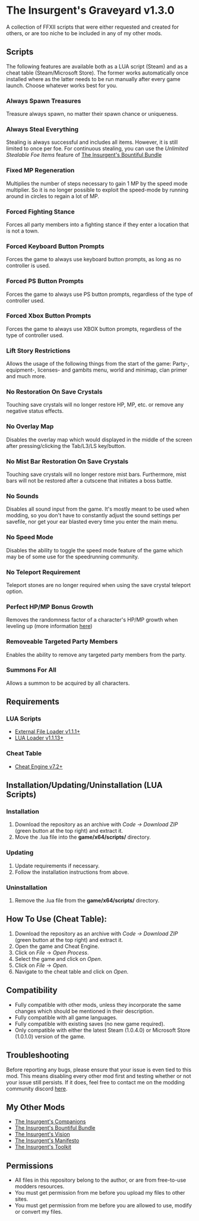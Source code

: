 # The Insurgent's Graveyard v1.3.0
A collection of FFXII scripts that were either requested and created for others, or are too niche to be included in any of my other mods.

## Scripts
The following features are available both as a LUA script (Steam) and as a cheat table (Steam/Microsoft Store). The former works automatically once installed where as the latter needs to be run manually after every game launch. Choose whatever works best for you.

### Always Spawn Treasures
Treasure always spawn, no matter their spawn chance or uniqueness.

### Always Steal Everything
Stealing is always successful and includes all items. However, it is still limited to once per foe. For continuous stealing, you can use the *Unlimited Stealable Foe Items* feature of [The Insurgent's Bountiful Bundle](https://www.nexusmods.com/finalfantasy12/mods/185)

### Fixed MP Regeneration
Multiplies the number of steps necessary to gain 1 MP by the speed mode multiplier. So it is no longer possible to exploit the speed-mode by running around in circles to regain a lot of MP.

### Forced Fighting Stance
Forces all party members into a fighting stance if they enter a location that is not a town.

### Forced Keyboard Button Prompts
Forces the game to always use keyboard button prompts, as long as no controller is used.

### Forced PS Button Prompts
Forces the game to always use PS button prompts, regardless of the type of controller used.

### Forced Xbox Button Prompts
Forces the game to always use XBOX button prompts, regardless of the type of controller used.

### Lift Story Restrictions
Allows the usage of the following things from the start of the game: Party-, equipment-, licenses- and gambits menu, world and minimap, clan primer and much more.

### No Restoration On Save Crystals
Touching save crystals will no longer restore HP, MP, etc. or remove any negative status effects.

### No Overlay Map
Disables the overlay map which would displayed in the middle of the screen after pressing/clicking the Tab/L3/LS key/button.

### No Mist Bar Restoration On Save Crystals
Touching save crystals will no longer restore mist bars. Furthermore, mist bars will not be restored after a cutscene that initiates a boss battle.

### No Sounds
Disables all sound input from the game. It's mostly meant to be used when modding, so you don't have to constantly adjust the sound settings per savefile, nor get your ear blasted every time you enter the main menu.

### No Speed Mode
Disables the ability to toggle the speed mode feature of the game which may be of some use for the speedrunning community.

### No Teleport Requirement
Teleport stones are no longer required when using the save crystal teleport option.

### Perfect HP/MP Bonus Growth
Removes the randomness factor of a character's HP/MP growth when leveling up (more information [here](https://finalfantasy.fandom.com/wiki/Final_Fantasy_XII_stats#cite_ref-ff12_1-1))

### Removeable Targeted Party Members
Enables the ability to remove any targeted party members from the party.

### Summons For All
Allows a summon to be acquired by all characters.

## Requirements

### LUA Scripts
- [External File Loader v1.1.1+](https://www.nexusmods.com/finalfantasy12/mods/170?tab=files)
- [LUA Loader v1.1.13+](https://www.nexusmods.com/finalfantasy12/mods/171?tab=files)

### Cheat Table
- [Cheat Engine v7.2+](https://github.com/cheat-engine/cheat-engine/releases)

## Installation/Updating/Uninstallation (LUA Scripts)

### Installation
1. Download the repository as an archive with *Code -> Download ZIP* (green button at the top right) and extract it.
2. Move the .lua file into the **game/x64/scripts/** directory.

### Updating
1. Update requirements if necessary.
2. Follow the installation instructions from above.

### Uninstallation
1. Remove the .lua file from the **game/x64/scripts/** directory.

## How To Use (Cheat Table):
1. Download the repository as an archive with *Code -> Download ZIP* (green button at the top right) and extract it.
2. Open the game and Cheat Engine.
3. Click on *File* -> *Open Process*.
4. Select the game and click on *Open*.
5. Click on *File* -> *Open*.
6. Navigate to the cheat table and click on *Open*.

## Compatibility
- Fully compatible with other mods, unless they incorporate the same changes which should be mentioned in their description.
- Fully compatible with all game languages.
- Fully compatible with existing saves (no new game required).
- Only compatible with either the latest Steam (1.0.4.0) or Microsoft Store (1.0.1.0) version of the game.

## Troubleshooting
Before reporting any bugs, please ensure that your issue is even tied to this mod. This means disabling every other mod first and testing whether or not your issue still persists. If it does, feel free to contact me on the modding community discord [here](https://discord.gg/UBrP6ME).

## My Other Mods
- [The Insurgent's Companions](https://www.nexusmods.com/finalfantasy12/mods/217)
- [The Insurgent's Bountiful Bundle](https://www.nexusmods.com/finalfantasy12/mods/185)
- [The Insurgent's Vision](https://www.nexusmods.com/finalfantasy12/mods/220)
- [The Insurgent's Manifesto](https://www.nexusmods.com/finalfantasy12/mods/218)
- [The Insurgent's Toolkit](https://www.nexusmods.com/finalfantasy12/mods/160)

## Permissions
- All files in this repository belong to the author, or are from free-to-use modders resources.
- You must get permission from me before you upload my files to other sites.
- You must get permission from me before you are allowed to use, modify or convert my files.
